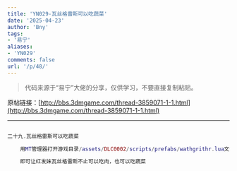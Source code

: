```yaml
---
title: 'YN029-瓦丝格雷斯可以吃蔬菜'
date: '2025-04-23'
author: 'Bny'
tags:
- '易宁'
aliases:
- 'YN029'
comments: false
url: '/p/48/'
---
```


> 代码来源于“易宁”大佬的分享，仅供学习，不要直接复制粘贴。

原帖链接：[http://bbs.3dmgame.com/thread-3859071-1-1.html](http://bbs.3dmgame.com/thread-3859071-1-1.html)

---

```lua  

二十九.瓦丝格雷斯可以吃蔬菜

	用MT管理器打开游戏目录/assets/DLC0002/scripts/prefabs/wathgrithr.lua文件，将inst.components.eater:SetCarnivore(true)替换为--inst.components.eater:SetCarnivore(true)

	即可让红发妹瓦丝格雷斯不止可以吃肉，也可以吃蔬菜

```  

